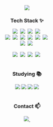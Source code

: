 <!--타이틀 부분-->
<div align="center">
  <img src="https://capsule-render.vercel.app/api?type=waving&color=auto&height=300&section=header&text=LEE%20GARAM&fontColor=FFFFFF&fontSize=90&desc=DEVELOPER&fontAlignY=35&descSize=30"/>
</div>

<!--내용 부분-->
<h3 align="center">Tech Stack ✨</h3>
<div align="center">
  <img src="https://img.shields.io/badge/Vue.js-4FC08D.svg?style=for-the-badge&logo=vue.js&logoColor=white" />&nbsp;
  <img src="https://img.shields.io/badge/Nuxt.js-00C58E.svg?style=for-the-badge&logo=nuxt.js&logoColor=white" />&nbsp;
  <img src="https://img.shields.io/badge/JavaScript-F7DF1E.svg?style=for-the-badge&logo=javascript&logoColor=black" />&nbsp;
  <img src="https://img.shields.io/badge/TypeScript-007ACC.svg?style=for-the-badge&logo=typescript&logoColor=white" />&nbsp;
</div>

<div align="center">
  <img src="https://img.shields.io/badge/Java-007396?style=for-the-badge&logo=openjdk&logoColor=white" />&nbsp;
  <img src="https://img.shields.io/badge/Spring-6DB33F.svg?style=for-the-badge&logo=spring&logoColor=white" />&nbsp;
  <img src="https://img.shields.io/badge/Spring%20Boot-6DB33F.svg?style=for-the-badge&logo=spring-boot&logoColor=white" />&nbsp;
  <img src="https://img.shields.io/badge/JPA-007396.svg?style=for-the-badge&logo=hibernate&logoColor=white" />&nbsp;
  <img src="https://img.shields.io/badge/MyBatis-000000.svg?style=for-the-badge&logo=mybatis&logoColor=white" />&nbsp;
  <img src="https://img.shields.io/badge/Node.js-339933?style=for-the-badge&logo=nodedotjs&logoColor=white" />&nbsp;
</div>

<div align="center">
  <img src="https://img.shields.io/badge/Oracle-F80000?style=for-the-badge&logo=oracle&logoColor=white" />&nbsp;
  <img src="https://img.shields.io/badge/MySQL-4479A1.svg?style=for-the-badge&logo=mysql&logoColor=white" />&nbsp;
</div>

<br>

<div align="center">
  <img src="https://img.shields.io/badge/Docker-2496ED?style=for-the-badge&logo=docker&logoColor=white" />&nbsp;
  <img src="https://img.shields.io/badge/Redis-DC382D.svg?style=for-the-badge&logo=redis&logoColor=white" />&nbsp;
  <img src="https://img.shields.io/badge/Nginx-009639.svg?style=for-the-badge&logo=nginx&logoColor=white" />&nbsp;
  <img src="https://img.shields.io/badge/RabbitMQ-FF6600?style=for-the-badge&logo=rabbitmq&logoColor=white" />&nbsp;
</div>


<br>

<h3 align="center">Studying 📚</h3>
<div align="center">
  <img src="https://img.shields.io/badge/대용량%20아키텍처-FF4154?style=for-the-badge&logo=apachekafka&logoColor=white" />
  <img src="https://img.shields.io/badge/Real%20MySQL%208.0-3578E5?style=for-the-badge&logo=mysql&logoColor=white" />
  <img src="https://img.shields.io/badge/DevOps-F08080?style=for-the-badge&logo=jenkins&logoColor=white" />
  <img src="https://img.shields.io/badge/Python-3578E5?style=for-the-badge&logo=python&logoColor=yellow" />
</div>

<br>

<!--
<h3 align="center">🛠 Tools 🛠</h3>
<div align="center">
  <img src="https://img.shields.io/badge/git-F05033.svg?style=for-the-badge&logo=git&logoColor=white" />&nbsp
  <img src="https://img.shields.io/badge/github-181717.svg?style=for-the-badge&logo=github&logoColor=white" />&nbsp
  <img src="https://img.shields.io/badge/Notion-F3F3F3.svg?style=for-the-badge&logo=notion&logoColor=black" />&nbsp
</div>
<br>
-->

<h3 align="center">Contact 📫</h3>
<div align="center">
<!--   <a href="https://wise-dev-life.tistory.com/">
    <img src="https://img.shields.io/badge/Tistory-1EBC8F?style=for-the-badge&logo=tistory&logoColor=white"/>&nbsp
  </a> -->
  <a href="mailto:garamcareer@gmail.com">
    <img
      src="https://img.shields.io/badge/garamcareer@gmail.com-D14836?style=for-the-badge&logo=gmail&logoColor=white"/>&nbsp
  </a>
</div>

<!--
**garamssi/garamssi** is a ✨ _special_ ✨ repository because its `README.md` (this file) appears on your GitHub profile.

Here are some ideas to get you started:

- 🔭 I’m currently working on ...
- 🌱 I’m currently learning ...
- 👯 I’m looking to collaborate on ...
- 🤔 I’m looking for help with ...
- 💬 Ask me about ...
- 📫 How to reach me: ...
- 😄 Pronouns: ...
- ⚡ Fun fact: ...
-->

